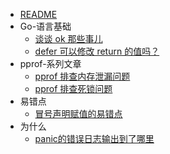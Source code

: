 - [README](README.md)
- Go-语言基础
    - [谈谈 ok 那些事儿](language/谈谈ok那些事.md)
    - [defer 可以修改 return 的值吗？](language/defer可以修改return的值吗.md)
- pprof-系列文章
    - [pprof 排查内存泄漏问题](pprof/pprof排查内存泄漏问题.md)
    - [pprof 排查死锁问题](pprof/pprof排查死锁问题.md)
- 易错点
    - [冒号声明赋值的易错点](track/冒号声明赋值的易错点.md)
- 为什么
     - [panic的错误日志输出到了哪里](why/panic的错误日志输出到了哪里.md)
 